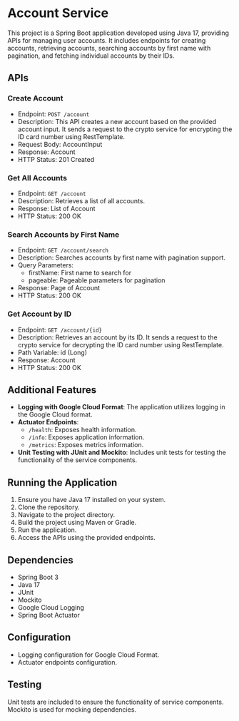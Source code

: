 # Account Service

This project is a Spring Boot application developed using Java 17, providing APIs for managing user accounts. It includes endpoints for creating accounts, retrieving accounts, searching accounts by first name with pagination, and fetching individual accounts by their IDs.

## APIs

### Create Account
- Endpoint: `POST /account`
- Description: This API creates a new account based on the provided account input. It sends a request to the crypto service for encrypting the ID card number using RestTemplate.
- Request Body: AccountInput
- Response: Account
- HTTP Status: 201 Created

### Get All Accounts
- Endpoint: `GET /account`
- Description: Retrieves a list of all accounts.
- Response: List of Account
- HTTP Status: 200 OK

### Search Accounts by First Name
- Endpoint: `GET /account/search`
- Description: Searches accounts by first name with pagination support.
- Query Parameters:
    - firstName: First name to search for
    - pageable: Pageable parameters for pagination
- Response: Page of Account
- HTTP Status: 200 OK

### Get Account by ID
- Endpoint: `GET /account/{id}`
- Description: Retrieves an account by its ID. It sends a request to the crypto service for decrypting the ID card number using RestTemplate.
- Path Variable: id (Long)
- Response: Account
- HTTP Status: 200 OK

## Additional Features

- **Logging with Google Cloud Format**: The application utilizes logging in the Google Cloud format.
- **Actuator Endpoints**:
    - `/health`: Exposes health information.
    - `/info`: Exposes application information.
    - `/metrics`: Exposes metrics information.
- **Unit Testing with JUnit and Mockito**: Includes unit tests for testing the functionality of the service components.

## Running the Application

1. Ensure you have Java 17 installed on your system.
2. Clone the repository.
3. Navigate to the project directory.
4. Build the project using Maven or Gradle.
5. Run the application.
6. Access the APIs using the provided endpoints.

## Dependencies

- Spring Boot 3
- Java 17
- JUnit
- Mockito
- Google Cloud Logging
- Spring Boot Actuator

## Configuration

- Logging configuration for Google Cloud Format.
- Actuator endpoints configuration.

## Testing

Unit tests are included to ensure the functionality of service components. Mockito is used for mocking dependencies.
